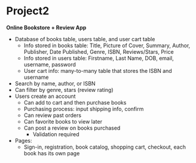 # Project2

**Online Bookstore + Review App**
- Database of books table, users table, and user cart table 
  * Info stored in books table: Title, Picture of Cover, Summary, Author, Publisher, Date Published, Genre, ISBN, Reviews/Stars, Price
  * Info stored in users table: Firstname, Last Name, DOB, email, username, password
  * User cart info: many-to-many table that stores the ISBN and username
- Search by name, author, or ISBN
- Can filter by genre, stars (review rating)
- Users create an account 
  * Can add to cart and then purchase books
  * Purchasing process: input shipping info, confirm
  * Can review past orders
  * Can favorite books to view later
  * Can post a review on books purchased
      - Validation required
- Pages:
  * Sign-in, registration, book catalog, shopping cart, checkout, each book has its own page
